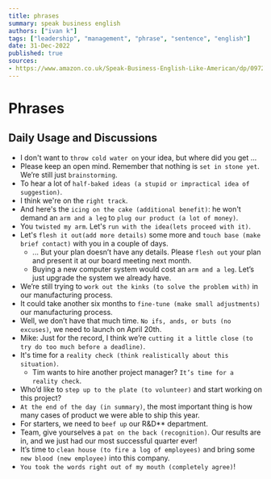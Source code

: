 ```yaml
---
title: phrases
summary: speak business english
authors: ["ivan k"]
tags: ["leadership", "management", "phrase", "sentence", "english"]
date: 31-Dec-2022
published: true
sources:
- https://www.amazon.co.uk/Speak-Business-English-Like-American/dp/0972530061
---
```


# Phrases

## Daily Usage and Discussions

* I don't want to `throw cold water on` your idea, but where did you get ...
* Please keep an open mind. Remember that nothing is `set in stone yet`. We’re still just `brainstorming`.
* To hear a lot of `half-baked ideas (a stupid or impractical idea of suggestion)`.
* I think we're on the `right track`.
* And here's the `icing on the cake (additional benefit)`: he won't demand an `arm and a leg` to `plug our product (a lot of money)`.
* You `twisted my arm`. Let's `run with the idea(lets proceed with it)`.
* Let's `flesh it out(add more details)` some more and `touch base (make brief contact)` with you in a couple of days.
  + ... But your plan doesn’t have any details. Please `flesh out` your plan and present it at our board meeting next month.
  + Buying a new computer system would cost an `arm and a leg`. Let’s just upgrade the system we already have.
* We’re still trying to `work out the kinks (to solve the problem with)` in our manufacturing process.
* It could take another six months to `fine-tune (make small adjustments)` our manufacturing process.
* Well, we don’t have that much time. `No ifs, ands, or buts (no excuses)`, we need to launch on April 20th.
* Mike: Just for the record, I think we’re `cutting it a little close (to try do too much before a deadline)`.
* It's time for a `reality check (think realistically about this situation)`.
  + Tim wants to hire another project manager? `It’s time for a reality check`.
* Who’d like to `step up to the plate (to volunteer)` and start working on this project?
* `At the end of the day (in summary)`, the most important thing is how many cases of product we were able to ship this year.
* For starters, we need to `beef up` our R&D** department.
* Team, give yourselves a `pat on the back (recognition)`. Our results are in, and we just had our most successful quarter ever!
* It’s time to `clean house (to fire a log of employees)` and bring some `new blood (new employee)` into this company.
* `You took the words right out of my mouth (completely agree)`!

